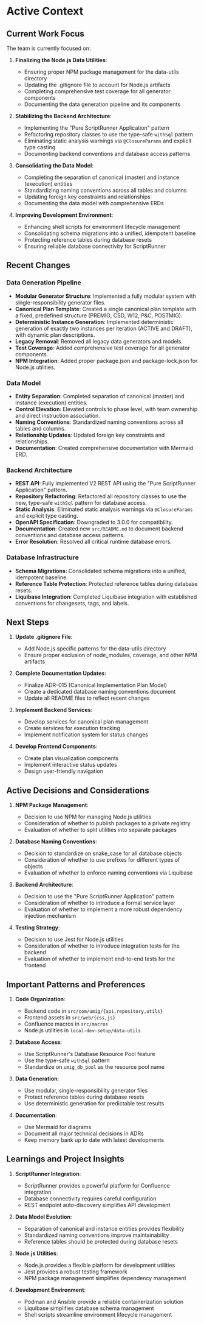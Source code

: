 # Active Context

## Current Work Focus

The team is currently focused on:

1. **Finalizing the Node.js Data Utilities**:
   - Ensuring proper NPM package management for the data-utils directory
   - Updating the .gitignore file to account for Node.js artifacts
   - Completing comprehensive test coverage for all generator components
   - Documenting the data generation pipeline and its components

2. **Stabilizing the Backend Architecture**:
   - Implementing the "Pure ScriptRunner Application" pattern
   - Refactoring repository classes to use the type-safe `withSql` pattern
   - Eliminating static analysis warnings via `@ClosureParams` and explicit type casting
   - Documenting backend conventions and database access patterns

3. **Consolidating the Data Model**:
   - Completing the separation of canonical (master) and instance (execution) entities
   - Standardizing naming conventions across all tables and columns
   - Updating foreign key constraints and relationships
   - Documenting the data model with comprehensive ERDs

4. **Improving Development Environment**:
   - Enhancing shell scripts for environment lifecycle management
   - Consolidating schema migrations into a unified, idempotent baseline
   - Protecting reference tables during database resets
   - Ensuring reliable database connectivity for ScriptRunner

## Recent Changes

### Data Generation Pipeline

- **Modular Generator Structure**: Implemented a fully modular system with single-responsibility generator files.
- **Canonical Plan Template**: Created a single canonical plan template with a fixed, predefined structure (PREMIG, CSD, W12, P&C, POSTMIG).
- **Deterministic Instance Generation**: Implemented deterministic generation of exactly two instances per iteration (ACTIVE and DRAFT), with dynamic plan descriptions.
- **Legacy Removal**: Removed all legacy data generators and models.
- **Test Coverage**: Added comprehensive test coverage for all generator components.
- **NPM Integration**: Added proper package.json and package-lock.json for Node.js utilities.

### Data Model

- **Entity Separation**: Completed separation of canonical (master) and instance (execution) entities.
- **Control Elevation**: Elevated controls to phase level, with team ownership and direct instruction association.
- **Naming Conventions**: Standardized naming conventions across all tables and columns.
- **Relationship Updates**: Updated foreign key constraints and relationships.
- **Documentation**: Created comprehensive documentation with Mermaid ERD.

### Backend Architecture

- **REST API**: Fully implemented V2 REST API using the "Pure ScriptRunner Application" pattern.
- **Repository Refactoring**: Refactored all repository classes to use the new, type-safe `withSql` pattern for database access.
- **Static Analysis**: Eliminated static analysis warnings via `@ClosureParams` and explicit type casting.
- **OpenAPI Specification**: Downgraded to 3.0.0 for compatibility.
- **Documentation**: Created new `src/README.md` to document backend conventions and database access patterns.
- **Error Resolution**: Resolved all critical runtime database errors.

### Database Infrastructure

- **Schema Migrations**: Consolidated schema migrations into a unified, idempotent baseline.
- **Reference Table Protection**: Protected reference tables during database resets.
- **Liquibase Integration**: Completed Liquibase integration with established conventions for changesets, tags, and labels.

## Next Steps

1. **Update .gitignore File**:
   - Add Node.js specific patterns for the data-utils directory
   - Ensure proper exclusion of node_modules, coverage, and other NPM artifacts

2. **Complete Documentation Updates**:
   - Finalize ADR-015 (Canonical Implementation Plan Model)
   - Create a dedicated database naming conventions document
   - Update all README files to reflect recent changes

3. **Implement Backend Services**:
   - Develop services for canonical plan management
   - Create services for execution tracking
   - Implement notification system for status changes

4. **Develop Frontend Components**:
   - Create plan visualization components
   - Implement interactive status updates
   - Design user-friendly navigation

## Active Decisions and Considerations

1. **NPM Package Management**:
   - Decision to use NPM for managing Node.js utilities
   - Consideration of whether to publish packages to a private registry
   - Evaluation of whether to split utilities into separate packages

2. **Database Naming Conventions**:
   - Decision to standardize on snake_case for all database objects
   - Consideration of whether to use prefixes for different types of objects
   - Evaluation of whether to enforce naming conventions via Liquibase

3. **Backend Architecture**:
   - Decision to use the "Pure ScriptRunner Application" pattern
   - Consideration of whether to introduce a formal service layer
   - Evaluation of whether to implement a more robust dependency injection mechanism

4. **Testing Strategy**:
   - Decision to use Jest for Node.js utilities
   - Consideration of whether to introduce integration tests for the backend
   - Evaluation of whether to implement end-to-end tests for the frontend

## Important Patterns and Preferences

1. **Code Organization**:
   - Backend code in `src/com/umig/{api,repository,utils}`
   - Frontend assets in `src/web/{css,js}`
   - Confluence macros in `src/macros`
   - Node.js utilities in `local-dev-setup/data-utils`

2. **Database Access**:
   - Use ScriptRunner's Database Resource Pool feature
   - Use the type-safe `withSql` pattern
   - Standardize on `umig_db_pool` as the resource pool name

3. **Data Generation**:
   - Use modular, single-responsibility generator files
   - Protect reference tables during database resets
   - Use deterministic generation for predictable test results

4. **Documentation**:
   - Use Mermaid for diagrams
   - Document all major technical decisions in ADRs
   - Keep memory bank up to date with latest developments

## Learnings and Project Insights

1. **ScriptRunner Integration**:
   - ScriptRunner provides a powerful platform for Confluence integration
   - Database connectivity requires careful configuration
   - REST endpoint auto-discovery simplifies API development

2. **Data Model Evolution**:
   - Separation of canonical and instance entities provides flexibility
   - Standardized naming conventions improve maintainability
   - Reference tables should be protected during database resets

3. **Node.js Utilities**:
   - Node.js provides a flexible platform for development utilities
   - Jest provides a robust testing framework
   - NPM package management simplifies dependency management

4. **Development Environment**:
   - Podman and Ansible provide a reliable containerization solution
   - Liquibase simplifies database schema management
   - Shell scripts streamline environment lifecycle management
